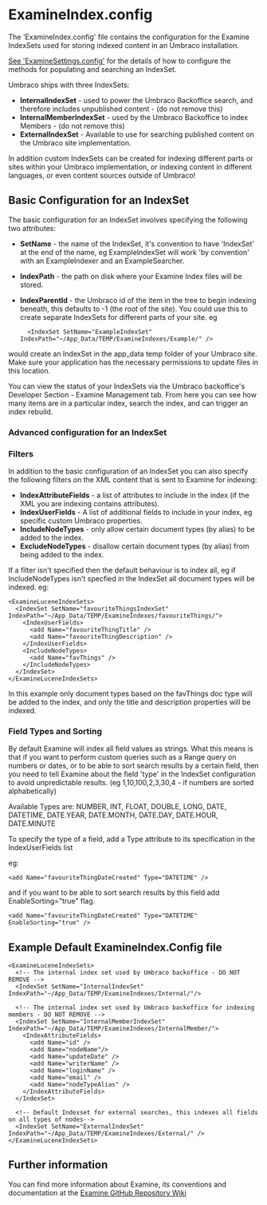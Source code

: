 # ExamineIndex.config

The 'ExamineIndex.config' file contains the configuration for the Examine IndexSets used for storing indexed content in an Umbraco installation.

[See 'ExamineSettings.config'](../ExamineSettings/index.md) for the details of how to configure the methods for populating and searching an IndexSet.

Umbraco ships with three IndexSets:

* **InternalIndexSet** - used to power the Umbraco Backoffice search, and therefore includes unpublished content - (do not remove this)
* **InternalMemberIndexSet** - used by the Umbraco Backoffice to index Members - (do not remove this)
* **ExternalIndexSet** - Available to use for searching published content on the Umbraco site implementation.

In addition custom IndexSets can be created for indexing different parts or sites within your Umbraco implementation, or indexing content in different languages, or even content sources outside of Umbraco!

## Basic Configuration for an IndexSet

The basic configuration for an IndexSet involves specifying the following two attributes:

* **SetName** - the name of the IndexSet, it's convention to have 'IndexSet' at the end of the name, eg ExampleIndexSet will work 'by convention' with an ExampleIndexer and an ExampleSearcher.
* **IndexPath** - the path on disk where your Examine Index files will be stored.
* **IndexParentId** - the Umbraco id of the item in the tree to begin indexing beneath, this defaults to -1 (the root of the site). You could use this to create separate IndexSets for different parts of your site.
eg

        <IndexSet SetName="ExampleIndexSet" IndexPath="~/App_Data/TEMP/ExamineIndexes/Example/" />

would create an IndexSet in the app_data temp folder of your Umbraco site. Make sure your application has the necessary permissions to update files in this location.

You can view the status of your IndexSets via the Umbraco backoffice's Developer Section - Examine Management tab. From here you can see how many items are in a particular index, search the index, and can trigger an index rebuild.

### Advanced configuration for an IndexSet

### Filters
In addition to the basic configuration of an IndexSet you can also specify the following filters on the XML content that is sent to Examine for indexing:

* **IndexAttributeFields** - a list of attributes to include in the index (if the XML you are indexing contains attributes).
* **IndexUserFields** - A list of additional fields to include in your index, eg specific custom Umbraco properties.
* **IncludeNodeTypes** - only allow certain document types (by alias) to be added to the index.
* **ExcludeNodeTypes** - disallow certain document types (by alias) from being added to the index.

If a filter isn't specified then the default behaviour is to index all, eg if IncludeNodeTypes isn't specfied in the IndexSet all document types will be indexed.
eg:

    <ExamineLuceneIndexSets>
      <IndexSet SetName="favouriteThingsIndexSet" IndexPath="~/App_Data/TEMP/ExamineIndexes/favouriteThings/">
        <IndexUserFields>
          <add Name="favouriteThingTitle" />
          <add Name="favouriteThingDescription" />
        </IndexUserFields>
        <IncludeNodeTypes>
          <add Name="favThings" />
        </IncludeNodeTypes>
      </IndexSet>
    </ExamineLuceneIndexSets>

In this example only document types based on the favThings doc type will be added to the index, and only the title and description properties will be indexed.

### Field Types and Sorting

By default Examine will index all field values as strings.  What this means is that if you want to perform custom queries such as a Range query on numbers or dates, or to be able to sort search results by a certain field, then you need to tell Examine about the field 'type' in the IndexSet configuration to avoid unpredictable results. (eg 1,10,100,2,3,30,4 - if numbers are sorted alphabetically)

Available Types are: NUMBER, INT, FLOAT, DOUBLE, LONG, DATE, DATETIME, DATE.YEAR, DATE.MONTH, DATE.DAY, DATE.HOUR, DATE.MINUTE

To specify the type of a field, add a Type attribute to its specification in the IndexUserFields list

eg: 

    <add Name="favouriteThingDateCreated" Type="DATETIME" />

and if you want to be able to sort search results by this field add EnableSorting="true" flag.

    <add Name="favouriteThingDateCreated" Type="DATETIME" EnableSorting="true" />

## Example Default ExamineIndex.Config file

    <ExamineLuceneIndexSets>
      <!-- The internal index set used by Umbraco backoffice - DO NOT REMOVE -->
      <IndexSet SetName="InternalIndexSet" IndexPath="~/App_Data/TEMP/ExamineIndexes/Internal/"/>

      <!-- The internal index set used by Umbraco backoffice for indexing members - DO NOT REMOVE -->
      <IndexSet SetName="InternalMemberIndexSet" IndexPath="~/App_Data/TEMP/ExamineIndexes/InternalMember/">
        <IndexAttributeFields>
          <add Name="id" />
          <add Name="nodeName"/>
          <add Name="updateDate" />
          <add Name="writerName" />
          <add Name="loginName" />
          <add Name="email" />
          <add Name="nodeTypeAlias" />
        </IndexAttributeFields>
      </IndexSet>
    
      <!-- Default Indexset for external searches, this indexes all fields on all types of nodes-->
      <IndexSet SetName="ExternalIndexSet" IndexPath="~/App_Data/TEMP/ExamineIndexes/External/" />
    </ExamineLuceneIndexSets>



 

## Further information

You can find more information about Examine, its conventions and documentation at the [Examine GitHub Repository Wiki](https://github.com/Shazwazza/Examine/wiki)
